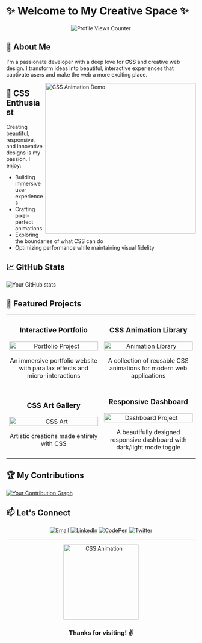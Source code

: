 # ✨ Welcome to My Creative Space ✨

<p align="center">
  <img src="https://komarev.com/ghpvc/?username=YourUsername&color=blueviolet&style=flat-square" alt="Profile Views Counter">
</p>

## 👋 About Me
I'm a passionate developer with a deep love for **CSS** and creative web design. I transform ideas into beautiful, interactive experiences that captivate users and make the web a more exciting place.

<img align="right" width="400" src="https://media.giphy.com/media/L1R1tvI9svkIWwpVYr/giphy.gif" alt="CSS Animation Demo">

## 🎨 CSS Enthusiast
Creating beautiful, responsive, and innovative designs is my passion. I enjoy:
- Building immersive user experiences
- Crafting pixel-perfect animations
- Exploring the boundaries of what CSS can do
- Optimizing performance while maintaining visual fidelity

## 📈 GitHub Stats
![Your GitHub stats](https://github-readme-stats.vercel.app/api?username=aarushsaboo&show_icons=true&theme=radical)

## 🌟 Featured Projects

<table>
  <tr>
    <td width="50%">
      <h3 align="center">Interactive Portfolio</h3>
      <p align="center">
        <a href="https://github.com/YourUsername/Project1" target="_blank">
          <img src="https://media.giphy.com/media/3oEjI6SIIHBdRxXI40/giphy.gif" width="100%" alt="Portfolio Project"/>
        </a>
        <p align="center">
          An immersive portfolio website with parallax effects and micro-interactions
        </p>
      </p>
    </td>
    <td width="50%">
      <h3 align="center">CSS Animation Library</h3>
      <p align="center">
        <a href="https://github.com/YourUsername/Project2" target="_blank">
          <img src="https://media.giphy.com/media/l0HlNaQ6gWfllcjDO/giphy.gif" width="100%" alt="Animation Library"/>
        </a>
        <p align="center">
          A collection of reusable CSS animations for modern web applications
        </p>
      </p>
    </td>
  </tr>
  <tr>
    <td width="50%">
      <h3 align="center">CSS Art Gallery</h3>
      <p align="center">
        <a href="https://github.com/YourUsername/Project3" target="_blank">
          <img src="https://media.giphy.com/media/VbnUQpnihPSIgIXuZv/giphy.gif" width="100%" alt="CSS Art"/>
        </a>
        <p align="center">
          Artistic creations made entirely with CSS
        </p>
      </p>
    </td>
    <td width="50%">
      <h3 align="center">Responsive Dashboard</h3>
      <p align="center">
        <a href="https://github.com/YourUsername/Project4" target="_blank">
          <img src="https://media.giphy.com/media/l46CyJmS9KUbokzsI/giphy.gif" width="100%" alt="Dashboard Project"/>
        </a>
        <p align="center">
          A beautifully designed responsive dashboard with dark/light mode toggle
        </p>
      </p>
    </td>
  </tr>
</table>

## 🏆 My Contributions
[![Your Contribution Graph](https://github-readme-activity-graph.vercel.app/graph?username=YourUsername&theme=dracula)](https://github.com/YourUsername)

## 📫 Let's Connect
<p align="center">
  <a href="mailto:your.email@example.com"><img src="https://img.shields.io/badge/Email-D14836?style=for-the-badge&logo=gmail&logoColor=white" alt="Email"/></a>
  <a href="https://www.linkedin.com/in/yourname/"><img src="https://img.shields.io/badge/LinkedIn-0077B5?style=for-the-badge&logo=linkedin&logoColor=white" alt="LinkedIn"/></a>
  <a href="https://codepen.io/YourUsername"><img src="https://img.shields.io/badge/CodePen-000000?style=for-the-badge&logo=codepen&logoColor=white" alt="CodePen"/></a>
  <a href="https://twitter.com/YourHandle"><img src="https://img.shields.io/badge/Twitter-1DA1F2?style=for-the-badge&logo=twitter&logoColor=white" alt="Twitter"/></a>
</p>

---

<p align="center">
  <img src="https://media.giphy.com/media/L1R1tvI9svkIWwpVYr/giphy.gif" width="200" alt="CSS Animation">
</p>

<h3 align="center">Thanks for visiting! ✌️</h3>
